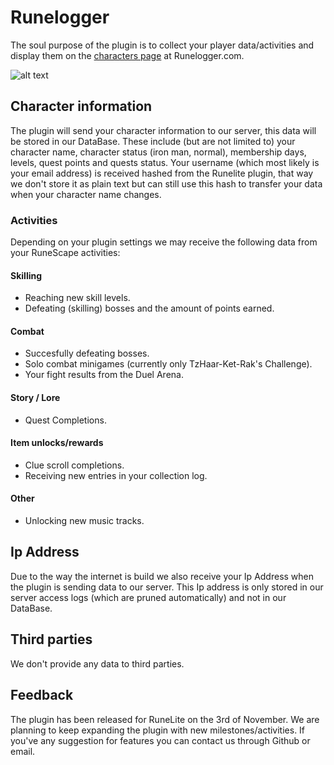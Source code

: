 # Runelogger
The soul purpose of the plugin is to collect your player data/activities and display them on the [characters page](https://runelogger.com/character) at Runelogger.com.

![alt text](https://runelogger.com/assets/images/example_tracking.jpg)

## Character information
The plugin will send your character information to our server, this data will be stored in our DataBase. These include (but are not limited to) your character name, character status (iron man, normal), membership days, levels, quest points and quests status. Your username (which most likely is your email address) is received hashed from the Runelite plugin, that way we don't store it as plain text but can still use this hash to transfer your data when your character name changes.

### Activities
Depending on your plugin settings we may receive the following data from your RuneScape activities:

#### Skilling
* Reaching new skill levels.
* Defeating (skilling) bosses and the amount of points earned.

#### Combat
* Succesfully defeating bosses.
* Solo combat minigames (currently only TzHaar-Ket-Rak's Challenge).
* Your fight results from the Duel Arena.

#### Story / Lore
* Quest Completions.

#### Item unlocks/rewards
* Clue scroll completions.
* Receiving new entries in your collection log.

#### Other
* Unlocking new music tracks.

## Ip Address
Due to the way the internet is build we also receive your Ip Address when the plugin is sending data to our server. This Ip address is only stored in our server access logs (which are pruned automatically) and not in our DataBase.

## Third parties
We don't provide any data to third parties.

## Feedback
The plugin has been released for RuneLite on the 3rd of November. We are planning to keep expanding the plugin with new milestones/activities. If you've any suggestion for features you can contact us through Github or email.